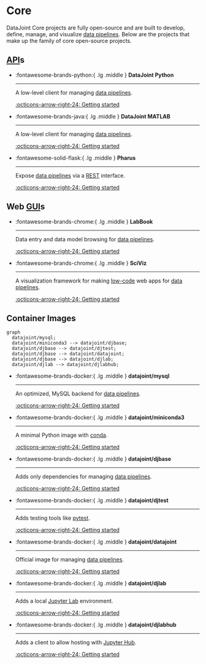 # Core

DataJoint Core projects are fully open-source and are built to develop, define, manage,
and visualize [data pipelines](../glossary#data-pipeline). Below are the projects that
make up the family of core open-source projects.

## [API](https://en.wikipedia.org/wiki/API)s

<div class="grid cards" markdown>

-   :fontawesome-brands-python:{ .lg .middle } **DataJoint Python**

    ---

    A low-level client for managing [data pipelines](../glossary#data-pipeline).

    [:octicons-arrow-right-24: Getting started](./datajoint-python/)

-   :fontawesome-brands-java:{ .lg .middle } **DataJoint MATLAB**

    ---

    A low-level client for managing [data pipelines](../glossary#data-pipeline).

    [:octicons-arrow-right-24: Getting started](./datajoint-matlab/)

-   :fontawesome-solid-flask:{ .lg .middle } **Pharus**

    ---

    Expose [data pipelines](../glossary#data-pipeline) via a
    [REST](https://en.wikipedia.org/wiki/Representational_state_transfer) interface.

    [:octicons-arrow-right-24: Getting started](./pharus/)

</div>

## Web [GUI](https://en.wikipedia.org/wiki/Graphical_user_interface)s

<div class="grid cards" markdown>

-   :fontawesome-brands-chrome:{ .lg .middle } **LabBook**

    ---

    Data entry and data model browsing for [data pipelines](../glossary#data-pipeline).

    [:octicons-arrow-right-24: Getting started](./datajoint-labbook/)

-   :fontawesome-brands-chrome:{ .lg .middle } **SciViz**

    ---

    A visualization framework for making
    [low-code](https://en.wikipedia.org/wiki/Low-code_development_platform) web apps
    for [data pipelines](../glossary#data-pipeline).

    [:octicons-arrow-right-24: Getting started](./sci-viz/)

</div>

## Container Images

``` mermaid
graph
  datajoint/mysql;
  datajoint/miniconda3 --> datajoint/djbase;
  datajoint/djbase --> datajoint/djtest;
  datajoint/djbase --> datajoint/datajoint;
  datajoint/djbase --> datajoint/djlab;
  datajoint/djlab --> datajoint/djlabhub;
```

<div class="grid cards" markdown>

-   :fontawesome-brands-docker:{ .lg .middle } **datajoint/mysql**

    ---

    An optimized, MySQL backend for [data pipelines](../glossary#data-pipeline).

    [:octicons-arrow-right-24: Getting started](./mysql-docker/)

-   :fontawesome-brands-docker:{ .lg .middle } **datajoint/miniconda3**

    ---

    A minimal Python image with [conda](https://docs.conda.io/en/latest/).

    [:octicons-arrow-right-24: Getting started](./miniconda3-docker/)

-   :fontawesome-brands-docker:{ .lg .middle } **datajoint/djbase**

    ---

    Adds only dependencies for managing [data pipelines](../glossary#data-pipeline).

    [:octicons-arrow-right-24: Getting started](./djbase-docker/)

-   :fontawesome-brands-docker:{ .lg .middle } **datajoint/djtest**

    ---

    Adds testing tools like [pytest](https://docs.pytest.org/en/7.1.x/).

    [:octicons-arrow-right-24: Getting started](./djtest-docker/)

-   :fontawesome-brands-docker:{ .lg .middle } **datajoint/datajoint**

    ---

    Official image for managing [data pipelines](../glossary#data-pipeline).

    [:octicons-arrow-right-24: Getting started](./datajoint-python/)

-   :fontawesome-brands-docker:{ .lg .middle } **datajoint/djlab**

    ---

    Adds a local [Jupyter Lab](https://jupyterlab.readthedocs.io/en/stable/) environment.

    [:octicons-arrow-right-24: Getting started](./djlab-docker/)

-   :fontawesome-brands-docker:{ .lg .middle } **datajoint/djlabhub**

    ---

    Adds a client to allow hosting with [Jupyter Hub](https://jupyter.org/hub).

    [:octicons-arrow-right-24: Getting started](./djlabhub-docker/)

</div>
